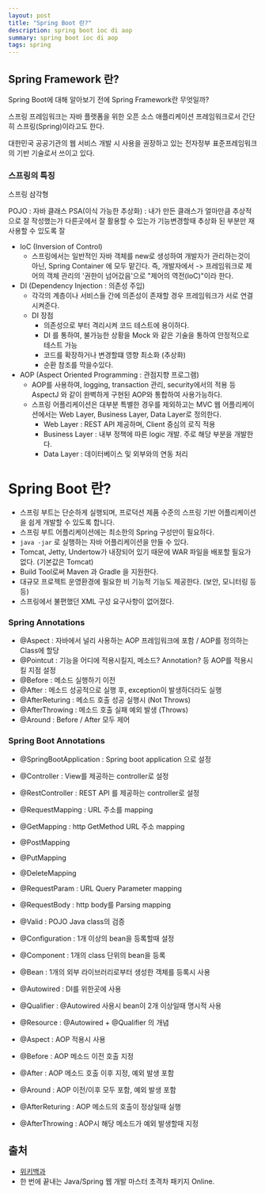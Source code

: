 ```yaml
---
layout: post
title: "Spring Boot 란?"
description: spring boot ioc di aop
summary: spring boot ioc di aop
tags: spring
---
```


## Spring Framework 란?

Spring Boot에 대해 알아보기 전에 Spring Framework란 무엇일까?

스프링 프레임워크는 자바 플랫폼을 위한 오픈 소스 애플리케이션 프레임워크로서 간단히 스프링(Spring)이라고도 한다.

대한민국 공공기관의 웹 서비스 개발 시 사용을 권장하고 있는 전자정부 표준프레임워크의 기반 기술로서 쓰이고 있다.

### 스프링의 특징

스프링 삼각형

POJO : 자바 클래스
PSA(이식 가능한 추상화) : 내가 만든 클래스가 얼마만큼 추상적으로 잘 작성했는가 다른곳에서 잘 활용할 수 있는가 기능변경할때 추상화 된 부분만 재사용할 수 있도록 잘 

- IoC (Inversion of Control)
  - 스프링에서는 일반적인 자바 객체를 new로 생성하여 개발자가 관리하는것이 아닌, Spring Container 에 모두 맡긴다. 즉, 개발자에서 -> 프레임워크로 제어의 객체 관리의 '권한이 넘어갔음'으로 "제어의 역전(IoC)"이라 한다.
- DI (Dependency Injection : 의존성 주입)
  - 각각의 계층이나 서비스들 간에 의존성이 존재할 경우 프레임워크가 서로 연결시켜준다.
  - DI 장점
    - 의존성으로 부터 격리시켜 코드 테스트에 용이하다.
    - DI 를 통하여, 불가능한 상황을 Mock 와 같은 기술을 통하여 안정적으로 테스트 가능
    - 코드를 확장하거나 변경할떄 영향 최소화 (추상화)
    - 순환 참조를 막을수있다.
- AOP (Aspect Oriented Programming : 관점지향 프로그램)
  - AOP를 사용하여, logging, transaction 관리, security에서의 적용 등 AspectJ 와 같이 완벽하게 구현된 AOP와 통합하여 사용가능하다.
  - 스프링 어플리케이션은 대부분 특별한 경우를 제외하고는 MVC 웹 어플리케이션에서는 Web Layer, Business Layer, Data Layer로 정의한다.
    - Web Layer : REST API 제공하며, Client 중심의 로직 적용
    - Business Layer : 내부 정책에 따른 logic 개발. 주로 해당 부분을 개발한다.
    - Data Layer : 데이터베이스 및 외부와의 연동 처리



# Spring Boot 란?

- 스프링 부트는 단순하게 실행되며, 프로덕션 제품 수준의 스프링 기반 어플리케이션을 쉽게 개발할 수 있도록 합니다.
- 스프링 부트 어플리케이션에는 최소한의 Spring 구성만이 필요하다.
- `java -jar` 로 실행하는 자바 어플리케이션을 만들 수 있다.
- Tomcat, Jetty, Undertow가 내장되어 있기 때문에 WAR 파일을 배포할 필요가 없다. (기본값은 Tomcat)
- Build Tool로써 Maven 과 Gradle 을 지원한다.
- 대규모 프로젝트 운영환경에 필요한 비 기능적 기능도 제공한다. (보안, 모니터링 등등)
- 스프링에서 불편했던 XML 구성 요구사항이 없어졌다.




### Spring Annotations

- @Aspect        : 자바에서 널리 사용하는 AOP 프레임워크에 포함 / AOP를 정의하는 Class에 할당
- @Pointcut      : 기능을 어디에 적용시킬지, 메소드? Annotation? 등 AOP를 적용시킬 지점 설정
- @Before        : 메소드 실행하기 이전
- @After         : 메소드 성공적으로 실행 후, exception이 발생하더라도 실행
- @AfterReturing : 메소드 호출 성공 실행시 (Not Throws)
- @AfterThrowing : 메소드 호출 실패 예외 발생 (Throws)
- @Around        : Before / After 모두 제어

### Spring Boot Annotations

- @SpringBootApplication : Spring boot application 으로 설정
- @Controller            : View를 제공하는 controller로 설정
- @RestController        : REST API 를 제공하는 controller로 설정

- @RequestMapping : URL 주소를 mapping
- @GetMapping     : http GetMethod URL 주소 mapping
- @PostMapping
- @PutMapping
- @DeleteMapping

- @RequestParam : URL Query Parameter mapping
- @RequestBody  : http body를 Parsing mapping
- @Valid        : POJO Java class의 검증

- @Configuration : 1개 이상의 bean을 등록할때 설정
- @Component     : 1개의 class 단위의 bean을 등록
- @Bean          : 1개의 외부 라이브러리로부터 생성한 객체를 등록시 사용
- @Autowired     : DI를 위한곳에 사용
- @Qualifier     : @Autowired 사용시 bean이 2개 이상일때 명시적 사용
- @Resource      : @Autowired + @Qualifier 의 개념

- @Aspect        : AOP 적용시 사용
- @Before        : AOP 메소드 이전 호출 지정
- @After         : AOP 메소드 호출 이후 지정, 예외 발생 포함
- @Around        : AOP 이전/이후 모두 포함, 예외 발생 포함
- @AfterReturing : AOP 메소드의 호출이 정상일때 실행
- @AfterThrowing : AOP시 해당 메소드가 예외 발생할때 지정


## 출처

- [위키백과](https://ko.wikipedia.org/wiki/%EC%8A%A4%ED%94%84%EB%A7%81_%ED%94%84%EB%A0%88%EC%9E%84%EC%9B%8C%ED%81%AC)
- 한 번에 끝내는 Java/Spring 웹 개발 마스터 초격차 패키지 Online.